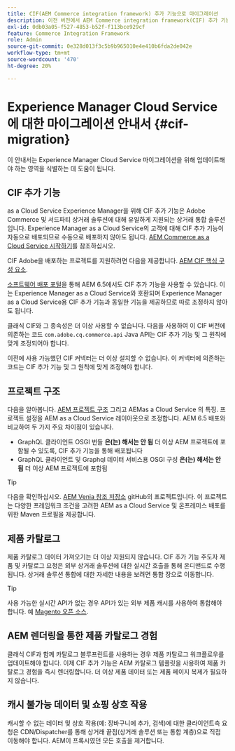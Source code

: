 ```yaml
---
title: CIF(AEM Commerce integration framework) 추가 기능으로 마이그레이션
description: 이전 버전에서 AEM Commerce integration framework(CIF) 추가 기능으로 마이그레이션하는 방법
exl-id: 0db03a05-f527-4853-b52f-f113bce929cf
feature: Commerce Integration Framework
role: Admin
source-git-commit: 0e328d013f3c5b9b965010e4e410b6fda2de042e
workflow-type: tm+mt
source-wordcount: '470'
ht-degree: 20%

---
```


# Experience Manager Cloud Service에 대한 마이그레이션 안내서 {#cif-migration}

이 안내서는 Experience Manager Cloud Service 마이그레이션을 위해 업데이트해야 하는 영역을 식별하는 데 도움이 됩니다.

## CIF 추가 기능

as a Cloud Service Experience Manager을 위해 CIF 추가 기능은 Adobe Commerce 및 서드파티 상거래 솔루션에 대해 유일하게 지원되는 상거래 통합 솔루션입니다. Experience Manager as a Cloud Service의 고객에 대해 CIF 추가 기능이 자동으로 배포되므로 수동으로 배포하지 않아도 됩니다. [AEM Commerce as a Cloud Service 시작하기](getting-started.md)를 참조하십시오.

CIF Adobe을 배포하는 프로젝트를 지원하려면 다음을 제공합니다. [AEM CIF 핵심 구성 요소](https://github.com/adobe/aem-core-cif-components).

[소프트웨어 배포 포털](https://experience.adobe.com/#/downloads/content/software-distribution/en/aem.html)을 통해 AEM 6.5에서도 CIF 추가 기능을 사용할 수 있습니다. 이는 Experience Manager as a Cloud Service와 호환되며 Experience Manager as a Cloud Service용 CIF 추가 기능과 동일한 기능을 제공하므로 따로 조정하지 않아도 됩니다.

클래식 CIF와 그 종속성은 더 이상 사용할 수 없습니다. 다음을 사용하여 이 CIF 버전에 의존하는 코드 `com.adobe.cq.commerce.api` Java API는 CIF 추가 기능 및 그 원칙에 맞게 조정되어야 합니다.

이전에 사용 가능했던 CIF 커넥터는 더 이상 설치할 수 없습니다. 이 커넥터에 의존하는 코드는 CIF 추가 기능 및 그 원칙에 맞게 조정해야 합니다.

## 프로젝트 구조

다음을 알아봅니다. [AEM 프로젝트 구조](https://experienceleague.adobe.com/docs/experience-manager-cloud-service/implementing/developing/aem-project-content-package-structure.html) 그리고 AEMas a Cloud Service 의 특징. 프로젝트 설정을 AEM as a Cloud Service 레이아웃으로 조정합니다.
AEM 6.5 배포와 비교하여 두 가지 주요 차이점이 있습니다.

* GraphQL 클라이언트 OSGI 번들 **은(는) 해서는 안 됨** 더 이상 AEM 프로젝트에 포함될 수 있도록, CIF 추가 기능을 통해 배포됩니다
* GraphQL 클라이언트 및 Graphql 데이터 서비스용 OSGI 구성 **은(는) 해서는 안 됨** 더 이상 AEM 프로젝트에 포함됨

>[!TIP]
>
>다음을 확인하십시오. [AEM Venia 참조 저장소](https://github.com/adobe/aem-cif-guides-venia) gitHub의 프로젝트입니다. 이 프로젝트는 다양한 프레임워크 조건을 고려한 AEM as a Cloud Service 및 온프레미스 배포를 위한 Maven 프로필을 제공합니다.

## 제품 카탈로그

제품 카탈로그 데이터 가져오기는 더 이상 지원되지 않습니다. CIF 추가 기능 주도자 제품 및 카탈로그 요청은 외부 상거래 솔루션에 대한 실시간 호출을 통해 온디맨드로 수행됩니다. 상거래 솔루션 통합에 대한 자세한 내용을 보려면 통합 장으로 이동합니다.

>[!TIP]
>
>사용 가능한 실시간 API가 없는 경우 API가 있는 외부 제품 캐시를 사용하여 통합해야 합니다. 예 [Magento 오픈 소스](https://business.adobe.com/products/magento/open-source.html).

## AEM 렌더링을 통한 제품 카탈로그 경험

클래식 CIF과 함께 카탈로그 블루프린트를 사용하는 경우 제품 카탈로그 워크플로우를 업데이트해야 합니다. 이제 CIF 추가 기능은 AEM 카탈로그 템플릿을 사용하여 제품 카탈로그 경험을 즉시 렌더링합니다. 더 이상 제품 데이터 또는 제품 페이지 복제가 필요하지 않습니다.

## 캐시 불가능 데이터 및 쇼핑 상호 작용

캐시할 수 없는 데이터 및 상호 작용(예: 장바구니에 추가, 검색)에 대한 클라이언트측 요청은 CDN/Dispatcher를 통해 상거래 끝점(상거래 솔루션 또는 통합 계층)으로 직접 이동해야 합니다. AEM이 프록시였던 모든 호출을 제거합니다.
